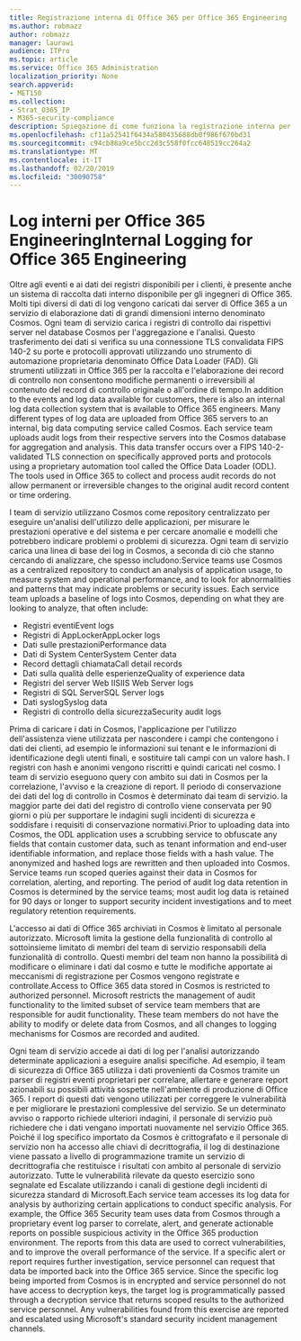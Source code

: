 ```yaml
---
title: Registrazione interna di Office 365 per Office 365 Engineering
ms.author: robmazz
author: robmazz
manager: laurawi
audience: ITPro
ms.topic: article
ms.service: Office 365 Administration
localization_priority: None
search.appverid:
- MET150
ms.collection:
- Strat_O365_IP
- M365-security-compliance
description: Spiegazione di come funziona la registrazione interna per i team di ingegneri di Office 365.
ms.openlocfilehash: cf11a52541f6434a580435688db0f986f670bd31
ms.sourcegitcommit: c94cb88a9ce5bcc2d3c558f0fcc648519cc264a2
ms.translationtype: MT
ms.contentlocale: it-IT
ms.lasthandoff: 02/20/2019
ms.locfileid: "30090758"
---
```

# <a name="internal-logging-for-office-365-engineering"></a><span data-ttu-id="bcd97-103">Log interni per Office 365 Engineering</span><span class="sxs-lookup"><span data-stu-id="bcd97-103">Internal Logging for Office 365 Engineering</span></span>
<span data-ttu-id="bcd97-p101">Oltre agli eventi e ai dati dei registri disponibili per i clienti, è presente anche un sistema di raccolta dati interno disponibile per gli ingegneri di Office 365. Molti tipi diversi di dati di log vengono caricati dai server di Office 365 a un servizio di elaborazione dati di grandi dimensioni interno denominato Cosmos. Ogni team di servizio carica i registri di controllo dai rispettivi server nel database Cosmos per l'aggregazione e l'analisi. Questo trasferimento dei dati si verifica su una connessione TLS convalidata FIPS 140-2 su porte e protocolli approvati utilizzando uno strumento di automazione proprietaria denominato Office Data Loader (FAD). Gli strumenti utilizzati in Office 365 per la raccolta e l'elaborazione dei record di controllo non consentono modifiche permanenti o irreversibili al contenuto del record di controllo originale o all'ordine di tempo.</span><span class="sxs-lookup"><span data-stu-id="bcd97-p101">In addition to the events and log data available for customers, there is also an internal log data collection system that is available to Office 365 engineers. Many different types of log data are uploaded from Office 365 servers to an internal, big data computing service called Cosmos. Each service team uploads audit logs from their respective servers into the Cosmos database for aggregation and analysis. This data transfer occurs over a FIPS 140-2-validated TLS connection on specifically approved ports and protocols using a proprietary automation tool called the Office Data Loader (ODL). The tools used in Office 365 to collect and process audit records do not allow permanent or irreversible changes to the original audit record content or time ordering.</span></span>

<span data-ttu-id="bcd97-p102">I team di servizio utilizzano Cosmos come repository centralizzato per eseguire un'analisi dell'utilizzo delle applicazioni, per misurare le prestazioni operative e del sistema e per cercare anomalie e modelli che potrebbero indicare problemi o problemi di sicurezza. Ogni team di servizio carica una linea di base dei log in Cosmos, a seconda di ciò che stanno cercando di analizzare, che spesso includono:</span><span class="sxs-lookup"><span data-stu-id="bcd97-p102">Service teams use Cosmos as a centralized repository to conduct an analysis of application usage, to measure system and operational performance, and to look for abnormalities and patterns that may indicate problems or security issues. Each service team uploads a baseline of logs into Cosmos, depending on what they are looking to analyze, that often include:</span></span>
- <span data-ttu-id="bcd97-111">Registri eventi</span><span class="sxs-lookup"><span data-stu-id="bcd97-111">Event logs</span></span>
- <span data-ttu-id="bcd97-112">Registri di AppLocker</span><span class="sxs-lookup"><span data-stu-id="bcd97-112">AppLocker logs</span></span>
- <span data-ttu-id="bcd97-113">Dati sulle prestazioni</span><span class="sxs-lookup"><span data-stu-id="bcd97-113">Performance data</span></span>
- <span data-ttu-id="bcd97-114">Dati di System Center</span><span class="sxs-lookup"><span data-stu-id="bcd97-114">System Center data</span></span>
- <span data-ttu-id="bcd97-115">Record dettagli chiamata</span><span class="sxs-lookup"><span data-stu-id="bcd97-115">Call detail records</span></span>
- <span data-ttu-id="bcd97-116">Dati sulla qualità delle esperienze</span><span class="sxs-lookup"><span data-stu-id="bcd97-116">Quality of experience data</span></span>
- <span data-ttu-id="bcd97-117">Registri del server Web IIS</span><span class="sxs-lookup"><span data-stu-id="bcd97-117">IIS Web Server logs</span></span>
- <span data-ttu-id="bcd97-118">Registri di SQL Server</span><span class="sxs-lookup"><span data-stu-id="bcd97-118">SQL Server logs</span></span>
- <span data-ttu-id="bcd97-119">Dati syslog</span><span class="sxs-lookup"><span data-stu-id="bcd97-119">Syslog data</span></span>
- <span data-ttu-id="bcd97-120">Registri di controllo della sicurezza</span><span class="sxs-lookup"><span data-stu-id="bcd97-120">Security audit logs</span></span>

<span data-ttu-id="bcd97-p103">Prima di caricare i dati in Cosmos, l'applicazione per l'utilizzo dell'assistenza viene utilizzata per nascondere i campi che contengono i dati dei clienti, ad esempio le informazioni sui tenant e le informazioni di identificazione degli utenti finali, e sostituire tali campi con un valore hash. I registri con hash e anonimi vengono riscritti e quindi caricati nel cosmo. I team di servizio eseguono query con ambito sui dati in Cosmos per la correlazione, l'avviso e la creazione di report. Il periodo di conservazione dei dati del log di controllo in Cosmos è determinato dai team di servizio. la maggior parte dei dati del registro di controllo viene conservata per 90 giorni o più per supportare le indagini sugli incidenti di sicurezza e soddisfare i requisiti di conservazione normativi.</span><span class="sxs-lookup"><span data-stu-id="bcd97-p103">Prior to uploading data into Cosmos, the ODL application uses a scrubbing service to obfuscate any fields that contain customer data, such as tenant information and end-user identifiable information, and replace those fields with a hash value. The anonymized and hashed logs are rewritten and then uploaded into Cosmos. Service teams run scoped queries against their data in Cosmos for correlation, alerting, and reporting. The period of audit log data retention in Cosmos is determined by the service teams; most audit log data is retained for 90 days or longer to support security incident investigations and to meet regulatory retention requirements.</span></span>

<span data-ttu-id="bcd97-p104">L'accesso ai dati di Office 365 archiviati in Cosmos è limitato al personale autorizzato. Microsoft limita la gestione della funzionalità di controllo al sottoinsieme limitato di membri del team di servizio responsabili della funzionalità di controllo. Questi membri del team non hanno la possibilità di modificare o eliminare i dati dal cosmo e tutte le modifiche apportate ai meccanismi di registrazione per Cosmos vengono registrate e controllate.</span><span class="sxs-lookup"><span data-stu-id="bcd97-p104">Access to Office 365 data stored in Cosmos is restricted to authorized personnel. Microsoft restricts the management of audit functionality to the limited subset of service team members that are responsible for audit functionality. These team members do not have the ability to modify or delete data from Cosmos, and all changes to logging mechanisms for Cosmos are recorded and audited.</span></span>

<span data-ttu-id="bcd97-p105">Ogni team di servizio accede ai dati di log per l'analisi autorizzando determinate applicazioni a eseguire analisi specifiche. Ad esempio, il team di sicurezza di Office 365 utilizza i dati provenienti da Cosmos tramite un parser di registri eventi proprietari per correlare, allertare e generare report azionabili su possibili attività sospette nell'ambiente di produzione di Office 365. I report di questi dati vengono utilizzati per correggere le vulnerabilità e per migliorare le prestazioni complessive del servizio. Se un determinato avviso o rapporto richiede ulteriori indagini, il personale di servizio può richiedere che i dati vengano importati nuovamente nel servizio Office 365. Poiché il log specifico importato da Cosmos è crittografato e il personale di servizio non ha accesso alle chiavi di decrittografia, il log di destinazione viene passato a livello di programmazione tramite un servizio di decrittografia che restituisce i risultati con ambito al personale di servizio autorizzato. Tutte le vulnerabilità rilevate da questo esercizio sono segnalate ed Escalate utilizzando i canali di gestione degli incidenti di sicurezza standard di Microsoft.</span><span class="sxs-lookup"><span data-stu-id="bcd97-p105">Each service team accesses its log data for analysis by authorizing certain applications to conduct specific analysis. For example, the Office 365 Security team uses data from Cosmos through a proprietary event log parser to correlate, alert, and generate actionable reports on possible suspicious activity in the Office 365 production environment. The reports from this data are used to correct vulnerabilities, and to improve the overall performance of the service. If a specific alert or report requires further investigation, service personnel can request that data be imported back into the Office 365 service. Since the specific log being imported from Cosmos is in encrypted and service personnel do not have access to decryption keys, the target log is programmatically passed through a decryption service that returns scoped results to the authorized service personnel. Any vulnerabilities found from this exercise are reported and escalated using Microsoft's standard security incident management channels.</span></span>
